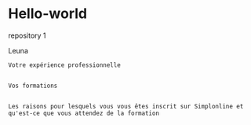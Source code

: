 # Hello-world
repository 1


Leuna

    Votre expérience professionnelle
    
    
    Vos formations
    
    
    Les raisons pour lesquels vous vous êtes inscrit sur Simplonline et qu'est-ce que vous attendez de la formation
